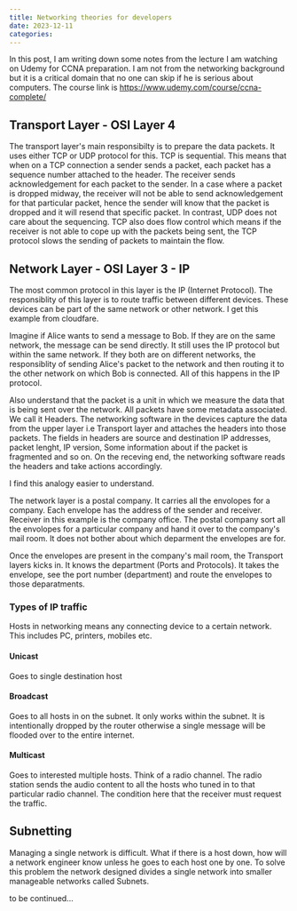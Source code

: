 ```yaml
---
title: Networking theories for developers
date: 2023-12-11
categories:
---
```


In this post, I am writing down some notes from the lecture I am watching on Udemy for CCNA preparation. I am not from the networking background but it is a critical domain that no one can skip if he is serious about computers.
The course link is https://www.udemy.com/course/ccna-complete/

## Transport Layer - OSI Layer 4

The transport layer's main responsibilty is to prepare the data packets. It uses either TCP or UDP protocol for this.
TCP is sequential. This means that when on a TCP connection a sender sends a packet, each packet has a sequence number attached to the header. The receiver sends acknowledgement for each packet to the sender. In a case where a packet is dropped midway, the receiver will not be able to send acknowledgement for that particular packet, hence the sender will know that the packet is dropped and it will resend that specific packet. In contrast, UDP does not care about the sequencing. TCP also does flow control which means if the receiver is not able to cope up with the packets being sent, the TCP protocol slows the sending of packets to maintain the flow.

## Network Layer - OSI Layer 3 - IP 

The most common protocol in this layer is the IP (Internet Protocol). The responsiblity of this layer is to route traffic between different devices. These devices can be part of the same network or other network. I get this example from cloudfare.

Imagine if Alice wants to send a message to Bob. If they are on the same network, the message can be send directly. It still uses the IP protocol but within the same network. If they both are on different networks, the responsiblity of sending Alice's packet to the network and then routing it to the other network on which Bob is connected. All of this happens in the IP protocol.

Also understand that the packet is a unit in which we measure the data that is being sent over the network. All packets have some metadata associated. We call it Headers. The networking software in the devices capture the data from the upper layer i.e Transport layer and attaches the headers into those packets. The fields in headers are source and destination IP addresses, packet lenght, IP version, Some information about if the packet is fragmented and so on. On the receving end, the networking software reads the headers and take actions accordingly.

I find this analogy easier to understand.

The network layer is a postal company. It carries all the envolopes for a company. Each envelope has the address of the sender and receiver. Receiver in this example is the company office. The postal company sort all the envolopes for a particular company and hand it over to the company's mail room. It does not bother about which deparment the envelopes are for.

Once the envelopes are present in the company's mail room, the Transport layers kicks in. It knows the department (Ports and Protocols). It takes the envelope, see the port number (department) and route the envelopes to those deparatments.

### Types of IP traffic
Hosts in networking means any connecting device to a certain network. This includes PC, printers, mobiles etc.


#### Unicast
Goes to single destination host
#### Broadcast
Goes to all hosts in on the subnet. It only works within the subnet. It is intentionally dropped by the router otherwise a single message will be flooded over to the entire internet.
#### Multicast
Goes to interested multiple hosts. Think of a radio channel. The radio station sends the audio content to all the hosts who tuned in to that particular radio channel. The condition here that the receiver must request the traffic.

## Subnetting
Managing a single network is difficult. What if there is a host down, how will a network engineer know unless he goes to each host one by one.
To solve this problem the network designed divides a single network into smaller manageable networks called Subnets.

to be continued...
